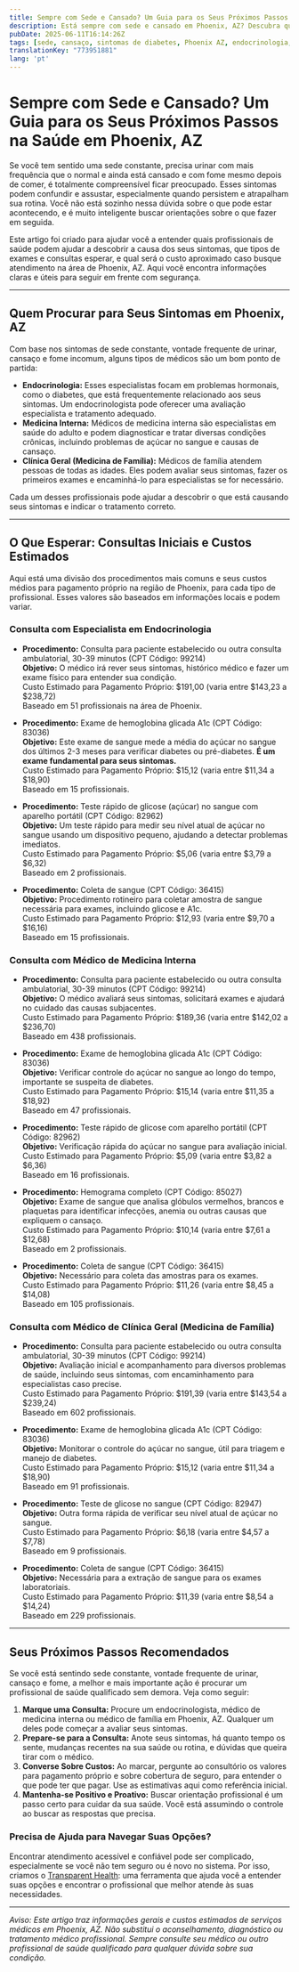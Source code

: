 ```yaml
---
title: Sempre com Sede e Cansado? Um Guia para os Seus Próximos Passos na Saúde em Phoenix, AZ  
description: Está sempre com sede e cansado em Phoenix, AZ? Descubra quais profissionais procurar e quais custos iniciais esperar pelo seu atendimento.  
pubDate: 2025-06-11T16:14:26Z
tags: [sede, cansaço, sintomas de diabetes, Phoenix AZ, endocrinologia, clínica geral, medicina interna, custos de saúde]
translationKey: "773951881"
lang: 'pt'
---
```


# Sempre com Sede e Cansado? Um Guia para os Seus Próximos Passos na Saúde em Phoenix, AZ

Se você tem sentido uma sede constante, precisa urinar com mais frequência que o normal e ainda está cansado e com fome mesmo depois de comer, é totalmente compreensível ficar preocupado. Esses sintomas podem confundir e assustar, especialmente quando persistem e atrapalham sua rotina. Você não está sozinho nessa dúvida sobre o que pode estar acontecendo, e é muito inteligente buscar orientações sobre o que fazer em seguida.

Este artigo foi criado para ajudar você a entender quais profissionais de saúde podem ajudar a descobrir a causa dos seus sintomas, que tipos de exames e consultas esperar, e qual será o custo aproximado caso busque atendimento na área de Phoenix, AZ. Aqui você encontra informações claras e úteis para seguir em frente com segurança.

---

## Quem Procurar para Seus Sintomas em Phoenix, AZ

Com base nos sintomas de sede constante, vontade frequente de urinar, cansaço e fome incomum, alguns tipos de médicos são um bom ponto de partida:

- **Endocrinologia:** Esses especialistas focam em problemas hormonais, como o diabetes, que está frequentemente relacionado aos seus sintomas. Um endocrinologista pode oferecer uma avaliação especialista e tratamento adequado.  
- **Medicina Interna:** Médicos de medicina interna são especialistas em saúde do adulto e podem diagnosticar e tratar diversas condições crônicas, incluindo problemas de açúcar no sangue e causas de cansaço.  
- **Clínica Geral (Medicina de Família):** Médicos de família atendem pessoas de todas as idades. Eles podem avaliar seus sintomas, fazer os primeiros exames e encaminhá-lo para especialistas se for necessário.

Cada um desses profissionais pode ajudar a descobrir o que está causando seus sintomas e indicar o tratamento correto.

---

## O Que Esperar: Consultas Iniciais e Custos Estimados

Aqui está uma divisão dos procedimentos mais comuns e seus custos médios para pagamento próprio na região de Phoenix, para cada tipo de profissional. Esses valores são baseados em informações locais e podem variar.

### Consulta com Especialista em Endocrinologia

- **Procedimento:** Consulta para paciente estabelecido ou outra consulta ambulatorial, 30-39 minutos (CPT Código: 99214)  
  **Objetivo:** O médico irá rever seus sintomas, histórico médico e fazer um exame físico para entender sua condição.  
  Custo Estimado para Pagamento Próprio: $191,00 (varia entre $143,23 a $238,72)  
  Baseado em 51 profissionais na área de Phoenix.

- **Procedimento:** Exame de hemoglobina glicada A1c (CPT Código: 83036)  
  **Objetivo:** Este exame de sangue mede a média do açúcar no sangue dos últimos 2-3 meses para verificar diabetes ou pré-diabetes. **É um exame fundamental para seus sintomas.**  
  Custo Estimado para Pagamento Próprio: $15,12 (varia entre $11,34 a $18,90)  
  Baseado em 15 profissionais.

- **Procedimento:** Teste rápido de glicose (açúcar) no sangue com aparelho portátil (CPT Código: 82962)  
  **Objetivo:** Um teste rápido para medir seu nível atual de açúcar no sangue usando um dispositivo pequeno, ajudando a detectar problemas imediatos.  
  Custo Estimado para Pagamento Próprio: $5,06 (varia entre $3,79 a $6,32)  
  Baseado em 2 profissionais.

- **Procedimento:** Coleta de sangue (CPT Código: 36415)  
  **Objetivo:** Procedimento rotineiro para coletar amostra de sangue necessária para exames, incluindo glicose e A1c.  
  Custo Estimado para Pagamento Próprio: $12,93 (varia entre $9,70 a $16,16)  
  Baseado em 15 profissionais.

### Consulta com Médico de Medicina Interna

- **Procedimento:** Consulta para paciente estabelecido ou outra consulta ambulatorial, 30-39 minutos (CPT Código: 99214)  
  **Objetivo:** O médico avaliará seus sintomas, solicitará exames e ajudará no cuidado das causas subjacentes.  
  Custo Estimado para Pagamento Próprio: $189,36 (varia entre $142,02 a $236,70)  
  Baseado em 438 profissionais.

- **Procedimento:** Exame de hemoglobina glicada A1c (CPT Código: 83036)  
  **Objetivo:** Verificar controle do açúcar no sangue ao longo do tempo, importante se suspeita de diabetes.  
  Custo Estimado para Pagamento Próprio: $15,14 (varia entre $11,35 a $18,92)  
  Baseado em 47 profissionais.

- **Procedimento:** Teste rápido de glicose com aparelho portátil (CPT Código: 82962)  
  **Objetivo:** Verificação rápida do açúcar no sangue para avaliação inicial.  
  Custo Estimado para Pagamento Próprio: $5,09 (varia entre $3,82 a $6,36)  
  Baseado em 16 profissionais.

- **Procedimento:** Hemograma completo (CPT Código: 85027)  
  **Objetivo:** Exame de sangue que analisa glóbulos vermelhos, brancos e plaquetas para identificar infecções, anemia ou outras causas que expliquem o cansaço.  
  Custo Estimado para Pagamento Próprio: $10,14 (varia entre $7,61 a $12,68)  
  Baseado em 2 profissionais.

- **Procedimento:** Coleta de sangue (CPT Código: 36415)  
  **Objetivo:** Necessário para coleta das amostras para os exames.  
  Custo Estimado para Pagamento Próprio: $11,26 (varia entre $8,45 a $14,08)  
  Baseado em 105 profissionais.

### Consulta com Médico de Clínica Geral (Medicina de Família)

- **Procedimento:** Consulta para paciente estabelecido ou outra consulta ambulatorial, 30-39 minutos (CPT Código: 99214)  
  **Objetivo:** Avaliação inicial e acompanhamento para diversos problemas de saúde, incluindo seus sintomas, com encaminhamento para especialistas caso precise.  
  Custo Estimado para Pagamento Próprio: $191,39 (varia entre $143,54 a $239,24)  
  Baseado em 602 profissionais.

- **Procedimento:** Exame de hemoglobina glicada A1c (CPT Código: 83036)  
  **Objetivo:** Monitorar o controle do açúcar no sangue, útil para triagem e manejo de diabetes.  
  Custo Estimado para Pagamento Próprio: $15,12 (varia entre $11,34 a $18,90)  
  Baseado em 91 profissionais.

- **Procedimento:** Teste de glicose no sangue (CPT Código: 82947)  
  **Objetivo:** Outra forma rápida de verificar seu nível atual de açúcar no sangue.  
  Custo Estimado para Pagamento Próprio: $6,18 (varia entre $4,57 a $7,78)  
  Baseado em 9 profissionais.

- **Procedimento:** Coleta de sangue (CPT Código: 36415)  
  **Objetivo:** Necessária para a extração de sangue para os exames laboratoriais.  
  Custo Estimado para Pagamento Próprio: $11,39 (varia entre $8,54 a $14,24)  
  Baseado em 229 profissionais.

---

## Seus Próximos Passos Recomendados

Se você está sentindo sede constante, vontade frequente de urinar, cansaço e fome, a melhor e mais importante ação é procurar um profissional de saúde qualificado sem demora. Veja como seguir:

1. **Marque uma Consulta:** Procure um endocrinologista, médico de medicina interna ou médico de família em Phoenix, AZ. Qualquer um deles pode começar a avaliar seus sintomas.  
2. **Prepare-se para a Consulta:** Anote seus sintomas, há quanto tempo os sente, mudanças recentes na sua saúde ou rotina, e dúvidas que queira tirar com o médico.  
3. **Converse Sobre Custos:** Ao marcar, pergunte ao consultório os valores para pagamento próprio e sobre cobertura de seguro, para entender o que pode ter que pagar. Use as estimativas aqui como referência inicial.  
4. **Mantenha-se Positivo e Proativo:** Buscar orientação profissional é um passo certo para cuidar da sua saúde. Você está assumindo o controle ao buscar as respostas que precisa.

### Precisa de Ajuda para Navegar Suas Opções?

Encontrar atendimento acessível e confiável pode ser complicado, especialmente se você não tem seguro ou é novo no sistema. Por isso, criamos o [Transparent Health](https://transparenthealth.ai): uma ferramenta que ajuda você a entender suas opções e encontrar o profissional que melhor atende às suas necessidades.

---

*Aviso: Este artigo traz informações gerais e custos estimados de serviços médicos em Phoenix, AZ. Não substitui o aconselhamento, diagnóstico ou tratamento médico profissional. Sempre consulte seu médico ou outro profissional de saúde qualificado para qualquer dúvida sobre sua condição.*